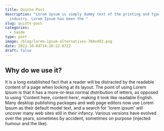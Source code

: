 ```yaml
---
title: Quinto Post
description: "Lorem Ipsum is simply dummy text of the printing and typesetting
  industry. Lorem Ipsum has been the "
slug: quinto-post
categories:
  - Saúde
type: post
image: /blog/lorem-ipsum-alternatives-768x492.png
date: 2022-10-04T14:20:22.872Z
draft: false
---
```

## Why do we use it?

It is a long established fact that a reader will be distracted by the readable content of a page when looking at its layout. The point of using Lorem Ipsum is that it has a more-or-less normal distribution of letters, as opposed to using 'Content here, content here', making it look like readable English. Many desktop publishing packages and web page editors now use Lorem Ipsum as their default model text, and a search for 'lorem ipsum' will uncover many web sites still in their infancy. Various versions have evolved over the years, sometimes by accident, sometimes on purpose (injected humour and the like).